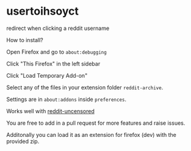 # usertoihsoyct
redirect when clicking a reddit username

How to install?

Open Firefox and go to ``about:debugging``

Click "This Firefox" in the left sidebar

Click "Load Temporary Add-on"

Select any of the files in your extension folder ``reddit-archive``.

Settings are in ``about:addons`` inside ``preferences``.

Works well with [reddit-uncensored](https://github.com/Fubs/reddit-uncensored)


You are free to add in a pull request for more features and raise issues.


Additonally you can load it as an extension for firefox (dev) with the provided zip.
